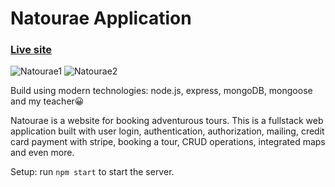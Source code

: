 # Natourae Application

### [Live site](https://natourae.herokuapp.com/)

![Natourae1](https://i.ibb.co/kBbMT9D/rsz-projectnatourae1.png)
![Natourae2](https://i.ibb.co/QD7H8DR/project-Natourae3.png)

Build using modern technologies: node.js, express, mongoDB, mongoose and my teacher😀

Natourae is a website for booking adventurous tours. This is a fullstack web application built with user login, authentication, authorization, mailing, credit card payment with stripe, booking a tour, CRUD operations, integrated maps and even more.

Setup:
run `npm start` to start the server.
